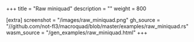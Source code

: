 +++
title = "Raw miniquad"
description = ""
weight = 800

[extra]
screenshot = "/images/raw_miniquad.png"
gh_source = "//github.com/not-fl3/macroquad/blob/master/examples/raw_miniquad.rs"
wasm_source = "/gen_examples/raw_miniquad.html"
+++
